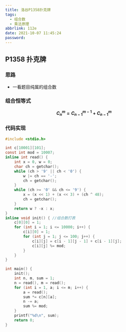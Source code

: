 ```yaml
---
title: 洛谷P1358扑克牌
tags:
  - 组合数
  - 乘法原理
abbrlink: 112e
date: 2021-10-07 11:45:24
password:
---
```




## P1358 扑克牌







### 思路



* 一看题目纯属的组合数



### 组合恒等式



**$$ C_n^m = C_{n - 1}^{m-1} + C_{n - 1}^m $$**





### 代码实现



~~~c
#include <stdio.h>

int c[10001][101];
const int mod = 10007;
inline int read() {
	int x = 0, w = 0;
	char ch = getchar();
	while (ch > '9' || ch < '0') {
		w |= ch == '-';
		ch = getchar();
	}
	while (ch >= '0' && ch <= '9') {
		x = (x << 1) + (x << 3) + (ch ^ 48);
		ch = getchar();
	}
	return w ? -x : x;
}
inline void init() { //组合数打表
	c[0][0] = 1;
	for (int i = 1; i <= 10000; i++) {
		c[i][0] = 1;
		for (int j = 1; j <= 100; j++) {
			c[i][j] = c[i - 1][j - 1] + c[i - 1][j];
			c[i][j] %= mod;
		}
	}
}

int main() {
	init();
	int n, m, sum = 1;
	n = read(), m = read();
	for (int i = 1, a; i <= m; i++) {
		a = read();
		sum *= c[n][a];
		n -= a;
		sum %= mod;
	}
	printf("%d\n", sum);
	return 0;
}
~~~











